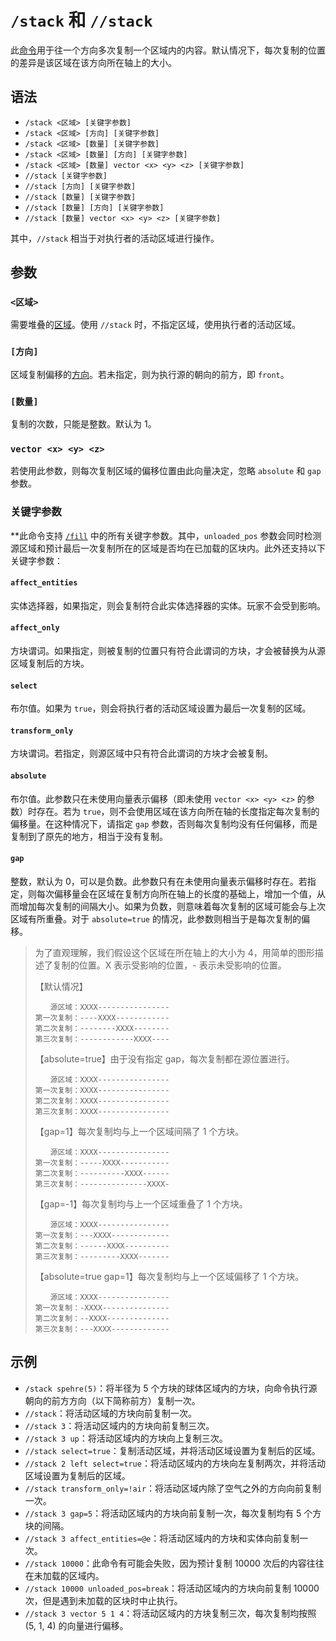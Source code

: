 # `/stack` 和 `//stack`

此[命令](../zh.md)用于往一个方向多次复制一个区域内的内容。默认情况下，每次复制的位置的差异是该区域在该方向所在轴上的大小。

## 语法

- `/stack <区域> [关键字参数]`
- `/stack <区域> [方向] [关键字参数]`
- `/stack <区域> [数量] [关键字参数]`
- `/stack <区域> [数量] [方向] [关键字参数]`
- `/stack <区域> [数量] vector <x> <y> <z> [关键字参数]`
- `//stack [关键字参数]`
- `//stack [方向] [关键字参数]`
- `//stack [数量] [关键字参数]`
- `//stack [数量] [方向] [关键字参数]`
- `//stack [数量] vector <x> <y> <z> [关键字参数]`

其中，`//stack` 相当于对执行者的活动区域进行操作。

## 参数

### `<区域>`

需要堆叠的[区域](../../arguments/region/zh.md)。使用 `//stack` 时，不指定区域，使用执行者的活动区域。

### `[方向]`

区域复制偏移的[方向](../../arguments/direction/zh.md)。若未指定，则为执行源的朝向的前方，即 `front`。

### `[数量]`

复制的次数，只能是整数。默认为 1。

### `vector <x> <y> <z>`

若使用此参数，则每次复制区域的偏移位置由此向量决定，忽略 `absolute` 和 `gap` 参数。

### 关键字参数

**此命令支持 [`/fill`](../fill/zh.md) 中的所有关键字参数。其中，`unloaded_pos` 参数会同时检测源区域和预计最后一次复制所在的区域是否均在已加载的区块内。此外还支持以下关键字参数：

#### `affect_entities`

实体选择器，如果指定，则会复制符合此实体选择器的实体。玩家不会受到影响。

#### `affect_only`

方块谓词。如果指定，则被复制的位置只有符合此谓词的方块，才会被替换为从源区域复制后的方块。

#### `select`

布尔值。如果为 `true`，则会将执行者的活动区域设置为最后一次复制的区域。

#### `transform_only`

方块谓词。若指定，则源区域中只有符合此谓词的方块才会被复制。

#### `absolute`

布尔值。此参数只在未使用向量表示偏移（即未使用 `vector <x> <y> <z>` 的参数）时存在。若为 `true`，则不会使用区域在该方向所在轴的长度指定每次复制的偏移量。在这种情况下，请指定 `gap` 参数，否则每次复制均没有任何偏移，而是复制到了原先的地方，相当于没有复制。

#### `gap`

整数，默认为 0，可以是负数。此参数只有在未使用向量表示偏移时存在。若指定，则每次偏移量会在区域在复制方向所在轴上的长度的基础上，增加一个值，从而增加每次复制的间隔大小。如果为负数，则意味着每次复制的区域可能会与上次区域有所重叠。对于 `absolute=true` 的情况，此参数则相当于是每次复制的偏移。

> 为了直观理解，我们假设这个区域在所在轴上的大小为 4，用简单的图形描述了复制的位置。X 表示受影响的位置，- 表示未受影响的位置。
>
> 【默认情况】
> ```
> 　　源区域：XXXX----------------
> 第一次复制：----XXXX------------
> 第二次复制：--------XXXX--------
> 第三次复制：------------XXXX----
> ```
>
> 【absolute=true】由于没有指定 gap，每次复制都在源位置进行。
> ```
> 　　源区域：XXXX----------------
> 第一次复制：XXXX----------------
> 第二次复制：XXXX----------------
> 第三次复制：XXXX----------------
> ```
>
> 【gap=1】每次复制均与上一个区域间隔了 1 个方块。
> ```
> 　　源区域：XXXX----------------
> 第一次复制：-----XXXX-----------
> 第二次复制：----------XXXX------
> 第三次复制：---------------XXXX-
> ```
>
> 【gap=-1】每次复制均与上一个区域重叠了 1 个方块。
> ```
> 　　源区域：XXXX----------------
> 第一次复制：---XXXX-------------
> 第二次复制：------XXXX----------
> 第三次复制：---------XXXX-------
> ```
>
> 【absolute=true gap=1】每次复制均与上一个区域偏移了 1 个方块。
> ```
> 　　源区域：XXXX----------------
> 第一次复制：-XXXX---------------
> 第二次复制：--XXXX--------------
> 第三次复制：---XXXX-------------
> ```

## 示例

- `/stack spehre(5)`：将半径为 5 个方块的球体区域内的方块，向命令执行源朝向的前方方向（以下简称前方）复制一次。
- `//stack`：将活动区域的方块向前复制一次。
- `//stack 3`：将活动区域内的方块向前复制三次。
- `//stack 3 up`：将活动区域内的方块向上复制三次。
- `//stack select=true`：复制活动区域，并将活动区域设置为复制后的区域。
- `//stack 2 left select=true`：将活动区域内的方块向左复制两次，并将活动区域设置为复制后的区域。
- `//stack transform_only=!air`：将活动区域内除了空气之外的方向向前复制一次。
- `//stack 3 gap=5`：将活动区域内的方块向前复制一次，每次复制均有 5 个方块的间隔。
- `//stack 3 affect_entities=@e`：将活动区域内的方块和实体向前复制一次。
- `//stack 10000`：此命令有可能会失败，因为预计复制 10000 次后的内容往往在未加载的区域内。
- `//stack 10000 unloaded_pos=break`：将活动区域内的方块向前复制 10000 次，但是遇到未加载的区块时中止执行。
- `//stack 3 vector 5 1 4`：将活动区域内的方块复制三次，每次复制均按照 (5, 1, 4) 的向量进行偏移。